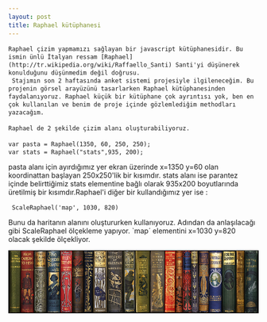 ```yaml
---
layout: post
title: Raphael kütüphanesi
---
```


    Raphael çizim yapmamızı sağlayan bir javascript kütüphanesidir. Bu ismin ünlü İtalyan ressam [Raphael](http://tr.wikipedia.org/wiki/Raffaello_Santi) Santi'yi düşünerek konulduğunu düşünmedim değil doğrusu.
     Stajımın son 2 haftasında anket sistemi projesiyle ilgileneceğim. Bu projenin görsel arayüzünü tasarlarken Raphael kütüphanesinden faydalanıyoruz. Raphael küçük bir kütüphane çok ayrıntısı yok, ben en çok kullanılan ve benim de proje içinde gözlemlediğim methodları yazacağım. 

    Raphael de 2 şekilde çizim alanı oluşturabiliyoruz.  

	var pasta = Raphael(1350, 60, 250, 250);
	var stats = Raphael("stats",935, 200);

pasta alanı için ayırdığımız yer ekran üzerinde x=1350 y=60 olan koordinattan başlayan 250x250'lik bir kısımdır. stats alanı ise parantez içinde belirttiğimiz stats elementine bağlı olarak 935x200 boyutlarında üretilmiş bir kısımdır.Raphael'i diğer bir kullandığımız yer ise :  

	 ScaleRaphael('map', 1030, 820)
Bunu da haritanın alanını oluştururken kullanıyoruz. Adından da anlaşılacağı gibi ScaleRaphael ölçekleme yapıyor. `map´ elementini x=1030 y=820 olacak şekilde ölçekliyor.

![library](https://github.com/Seylul/seylul.github.com/raw/master/chrome/books.png)  
